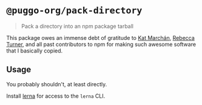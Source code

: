 # `@puggo-org/pack-directory`

> Pack a directory into an npm package tarball

This package owes an immense debt of gratitude to [Kat Marchán](https://github.com/zkat), [Rebecca Turner](https://github.com/iarna), and all past contributors to npm for making such awesome software that I basically copied.

## Usage

You probably shouldn't, at least directly.

Install [lerna](https://www.npmjs.com/package/lerna) for access to the `lerna` CLI.
